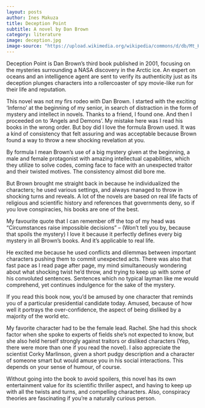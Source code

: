```yaml
---
layout: posts
author: Ines Makuza
title: Deception Point
subtitle: A novel by Dan Brown
category: literature
image: deception.jpg
image-source: "https://upload.wikimedia.org/wikipedia/commons/d/db/Mt_Herschel,_Antarctica,_Jan_2006.jpg"
---
```




Deception Point is Dan Brown’s third book published in 2001, focusing on the mysteries surrounding a NASA discovery in the Arctic ice. An expert on oceans and an intelligence agent are sent to verify its authenticity just as its deception plunges characters into a rollercoaster of spy movie-like run for their life and reputation.


This novel was not my firs rodeo with Dan Brown. I started with the exciting ‘Inferno’ at the beginning of my senior, in search of distraction in the form of mystery and intellect in novels. Thanks to a friend, I found one. And then I proceeded on to ‘Angels and Demons’. My mistake here was I read his books in the wrong order. But boy did I love the formula Brown used. It was a kind of consistency that felt assuring and was acceptable because Brown found a way to throw a new shocking revelation at you.


By formula I mean Brown’s use of a big mystery given at the beginning, a male and female protagonist with amazing intellectual capabilities, which they utilize to solve codes, coming face to face with an unexpected traitor and their twisted motives. The consistency almost did bore me.


But Brown brought me straight back in because he individualized the characters; he used various settings, and always managed to throw in shocking turns and reveals. A lot of the novels are based on real life facts of religious and scientific history and references that governments deny, so if you love conspiracies, his books are one of the best.


My favourite quote that I can remember off the top of my head was “Circumstances raise impossible decisions” – (Won’t tell you by, because that spoils the mystery) I love it because it perfectly defines every big mystery in all Brown’s books. And it’s applicable to real life.


He excited me because he used conflicts and dilemmas between important characters pushing them to commit unexpected acts. There was also that fast pace as I read page after page, my mind simultaneously wondering about what shocking twist he’d throw, and trying to keep up with some of his convoluted sentences. Sentences which no typical layman like me would comprehend, yet continues indulgence for the sake of the mystery.


If you read this book now, you’d be amused by one character that reminds you of a particular presidential candidate today. Amused, because of how well it portrays the over-confidence, the aspect of being disliked by a majority of the world etc.


My favorite character had to be the female lead. Rachel. She had this shock factor when she spoke to experts of fields she’s not expected to know, but she also held herself strongly against traitors or disliked characters (Yep, there were more than one if you read the novel). I also appreciate the scientist Corky Marlinson, given a short pudgy description and a character of someone smart but would amuse you in his social interactions. This depends on your sense of humour, of course.


Without going into the book to avoid spoilers, this novel has its own entertainment value for its scientific thriller aspect, and having to keep up with all the twists and turns, and compelling characters. Also, conspiracy theories are fascinating if you’re a naturally curious person.  
